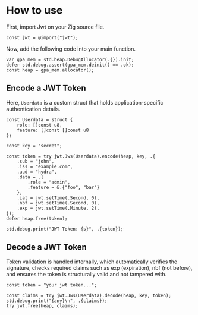 # How to use

First, import Jwt on your Zig source file.

```zig
const jwt = @import("jwt");
```

Now, add the following code into your main function.

```zig
var gpa_mem = std.heap.DebugAllocator(.{}).init;
defer std.debug.assert(gpa_mem.deinit() == .ok);
const heap = gpa_mem.allocator();
```

## Encode a JWT Token

Here, `Userdata` is a custom struct that holds application-specific authentication details.

```zig
const Userdata = struct {
    role: []const u8,
    feature: []const []const u8
};

const key = "secret";

const token = try jwt.Jws(Userdata).encode(heap, key, .{
    .sub = "john",
    .iss = "example.com",
    .aud = "hydra",
    .data = .{
        .role = "admin",
        .feature = &.{"foo", "bar"}
    },
    .iat = jwt.setTime(.Second, 0),
    .nbf = jwt.setTime(.Second, 0),
    .exp = jwt.setTime(.Minute, 2),
});
defer heap.free(token);

std.debug.print("JWT Token: {s}", .{token});
```

## Decode a JWT Token

Token validation is handled internally, which automatically verifies the signature, checks required claims such as exp (expiration), nbf (not before), and ensures the token is structurally valid and not tampered with. 

```zig
const token = "your jwt token...";

const claims = try jwt.Jws(Userdata).decode(heap, key, token);
std.debug.print("{any}\n", .{claims});
try jwt.free(heap, claims);
```
